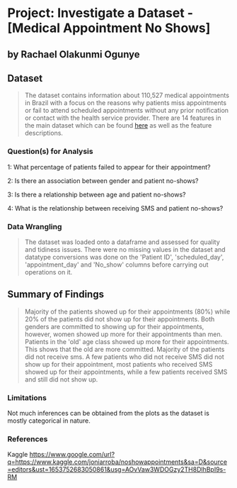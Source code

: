 # Project: Investigate a Dataset - [Medical Appointment No Shows]

## by Rachael Olakunmi Ogunye

## Dataset

> The dataset contains information about 110,527 medical appointments in Brazil with a focus on the reasons why patients miss appointments or fail to attend scheduled appointments without any prior notification or contact with the health service provider. There are 14 features in the main dataset which can be found [here](https://www.kaggle.com/joniarroba/noshowappointments) as well as the feature descriptions.

### Question(s) for Analysis

1: What percentage of patients failed to appear for their appointment?

2: Is there an association between gender and patient no-shows?

3: Is there a relationship between age and patient no-shows?

4: What is the relationship between receiving SMS and patient no-shows?

### Data Wrangling

> The dataset was loaded onto a dataframe and assessed for quality and tidiness issues. There were no missing values in the dataset and datatype conversions was done on the 'Patient ID', 'scheduled_day', 'appointment_day' and 'No_show' columns before carrying out operations on it.


## Summary of Findings

> Majority of the patients showed up for their appointments (80%) while 20% of the patients did not show up for their appointments. Both genders are committed to showing up for their appointments, however, women showed up more for their appointments than men. Patients in the 'old' age class showed up more for their appointments. This shows that the old are more committed.
Majority of the patients did not receive sms. A few patients who did not receive SMS did not show up for their appointment, most patients who received SMS showed up for their appointments, while a few patients received SMS and still did not show up.


### Limitations
Not much inferences can be obtained from the plots as the dataset is mostly categorical in nature.

### References
Kaggle https://www.google.com/url?q=https://www.kaggle.com/joniarroba/noshowappointments&sa=D&source=editors&ust=1653752683050861&usg=AOvVaw3WDOGzy2TH8DlhBpI9s-RM

